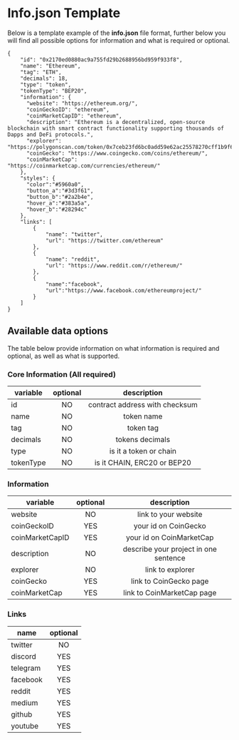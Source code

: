 # Info.json Template

Below is a template example of the **info.json** file format, further below you will find all possible options for information and what is required or optional.

```
{
    "id": "0x2170ed0880ac9a755fd29b2688956bd959f933f8",
    "name": "Ethereum",
    "tag": "ETH",
    "decimals": 18,
    "type": "token",
    "tokenType": "BEP20",
    "information": {
      "website": "https://ethereum.org/",
      "coinGeckoID": "ethereum",
      "coinMarketCapID": "ethereum",
      "description": "Ethereum is a decentralized, open-source blockchain with smart contract functionality supporting thousands of Dapps and DeFi protocols.",
      "explorer": "https://polygonscan.com/token/0x7ceb23fd6bc0add59e62ac25578270cff1b9f619",
      "coinGecko": "https://www.coingecko.com/coins/ethereum/",
      "coinMarketCap": "https://coinmarketcap.com/currencies/ethereum/"
    },
    "styles": {
      "color":"#5960a0",
      "button_a":"#3d3f61",
      "button_b":"#2a2b4e",
      "hover_a":"#383a5a",
      "hover_b":"#28294c"
    },
    "links": [
        {
            "name": "twitter",
            "url": "https://twitter.com/ethereum"
        },
        {
            "name": "reddit",
            "url": "https://www.reddit.com/r/ethereum/"
        },
        {
            "name":"facebook",
            "url":"https://www.facebook.com/ethereumproject/"
        }
    ]
}
```

## Available data options

The table below provide information on what information is required and optional, as well as what is supported.

### Core Information (All required)

| variable      | optional      | description                    | 
| ------------- |:-------------:|:------------------------------:|
| id            | NO            | contract address with checksum |
| name          | NO            | token name                     |
| tag           | NO            | token tag                      |
| decimals      | NO            | tokens decimals                |
| type          | NO            | is it a token or chain         |
| tokenType     | NO            | is it CHAIN, ERC20 or BEP20    |

### Information

| variable          | optional       | description                      | 
| -------------     |:--------------:|:--------------------------------:|
| website           | NO             | link to your website             |
| coinGeckoID       | YES            | your id on CoinGecko             | 
| coinMarketCapID   | YES            | your id on CoinMarketCap         |
| description       | NO             | describe your project in one sentence  |
| explorer          | NO             | link to explorer |
| coinGecko         | YES            | link to CoinGecko page |
| coinMarketCap     | YES            | link to CoinMarketCap page |

### Links

| name          | optional      | 
| ------------- |:-------------:|
| twitter       | NO            |
| discord       | YES           |
| telegram      | YES           |
| facebook      | YES           |
| reddit        | YES           |
| medium        | YES           |
| github        | YES           |
| youtube       | YES           |
